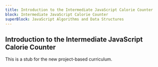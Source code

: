 ```yaml
---
title: Introduction to the Intermediate JavaScript Calorie Counter
block: Intermediate JavaScript Calorie Counter
superBlock: JavaScript Algorithms and Data Structures
---
```

## Introduction to the Intermediate JavaScript Calorie Counter

This is a stub for the new project-based curriculum.
